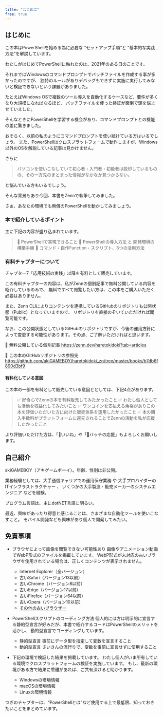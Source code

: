 ```yaml
---
title: "はじめに"
free: true
---
```

## はじめに

この本はPowerShellを始める為に必要な “セットアップ手順”と “基本的な実践方法”を解説しています。

わたしがはじめてPowerShellに触れたのは、2021年のある日のことです。

それまではWindowsのコマンドプロンプトでバッチファイルを作成する事が多かったのですが、
独特のルールがありデバッグもできずに実施に実行してみないと検証できないという課題がありました。

たとえばWindows OSで複数のツール導入を自動化するケースなど、要件が多くなり大規模になればなるほど、
バッチファイルを使った検証が面倒で頭を悩ませていました。

そんなときにPowerShellを学習する機会があり、コマンドプロンプトとの機能の差に驚きました。

おそらく、以前の私のようにコマンドプロンプトを使い続けている方はいるでしょう。
また、PowerShellはクロスプラットフォームで動作しますが、Windows以外のOSを解説している記事は見かけません。

さらに

> パソコンを使いこなしていて初心者・入門者・初級者は脱却しているものの、その一方先のまとまった情報がなかなか見つからない。

と悩んでいる方もいるでしょう。

そんな背景もあり今回、本書をZennで執筆してみました。

さぁ、あなたの環境でも無償のPowerShellを動かしてみましょう。

### 本で紹介しているポイント

主に下記の内容が盛り込まれています。

> 📌 PowerShellで実現できること
> 📌 PowerShellの導入方法 と 開発環境の構築手順
> 📌 コマンド・自作Function・スクリプト、3つの活用方法

### 有料チャプターについて

チャプター7「応用技術の実践」以降を有料として販売しています。
  
この有料チャプターの内容は、私がZennの個別記事で無料公開している内容を紹介しているのみで、
無料ですべて閲覧したい方は、この本をご購入いただく必要はありません。

また、Zenn CLIによりコンテンツを連携しているGitHubのリポジトリも公開状態（Public）となっていますので、
リポジトリを直接のぞいていただければ閲覧可能です。

なお、この公開状態としているGitHubのリポジトリですが、今後の運用方針によって変更する可能性があります。その点、ご了解いただければと思います。

🔖 無料公開している個別記事
https://zenn.dev/haretokidoki?tab=articles

🔖 この本のGitHubリポジトリの参照先
https://github.com/akiGAMEBOY/haretokidoki_zn/tree/master/books/b7db6f890d3bf9

#### 有料化している意図

この本の一部を有料として販売している意図ととしては、下記4点があります。

> ✅ 好奇心でZennの本を有料販売してみたかったこと
> ✅ わたし個人としても活動を収益化してみたいこと
> ✅ ワンコインを支払える余裕がありこの本を評価いただいた方に向けた販売体系を運用したかったこと
> ✅ 本の購入手数料がプラットフォームに還元されることでZennの活動を私が応援したかったこと

より評価いただけた方は、「💖いいね」や「📛バッチの応援」もよろしくお願いします。

## 自己紹介

akiGAMEBOY（アキゲームボーイ）。年齢、性別は非公開。

業務経験としては、大手通信キャリアでの運用保守業務 や 大手プロバイダーのITインフラストラクチャー 、 いくつかの大手製造・販売メーカーのシステムエンジニア などを経験。

プログラム言語は、主にdotNET言語に明るい。

最近、興味があったり得意と感じることは、さまざまな自動化ツールを使いこなすこと。
モバイル開発なども興味があり個人で開発してみたい。

## 免責事項

- ブラウザによって画像を閲覧できない可能性あり
    画像やアニメーション動画でWebP形式のファイルを掲載しています。
    WebP形式が未対応の古いブラウザを使用されている場合は、正しくコンテンツが表示されません。
    - Internet Explorer（全バージョン）
    - 古いSafari（バージョン13以前）
    - 古いChrome（バージョン8以前）
    - 古いEdge（バージョン17以前）
    - 古いFirefox（バージョン64以前）
    - 古いOpera（バージョン10以前）
    - [その他の古いブラウザー](https://caniuse.com/webp)

- PowerShellスクリプトのコーディング方法
    個人的には方は明示的に宣言する静的型宣言が好みだが、本書で紹介するコードはPowerShellのメリットを活かし、
    動的型宣言でコーディングしています。
    - 静的型宣言
        事前にデータ型を指定して変数を宣言すること
    - 動的型宣言
        さいきんの流行りで、変数を事前に宣言せずに使用すること

- 下記の環境で検証した結果を掲載しています。
    わたし個人がいま所有している環境でクロスプラットフォームの検証を実施しています。
    もし、最新の環境がある方で結果に乖離があれば、ご共有頂けると助かります。
    - Windowsの環境情報
    - macOSの環境情報
    - Linuxの環境情報

つぎのチャプターは、“PowerShellとは”など使用する上で最低限、知っておきたいことをまとめています。
